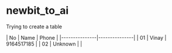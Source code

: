 # newbit_to_ai

Trying to create a table


| No |   Name	|     Phone	|
|---------------|---------------|
| 01 | Vinay	| 9164517185    |
| 02 | Unknown	|		|
